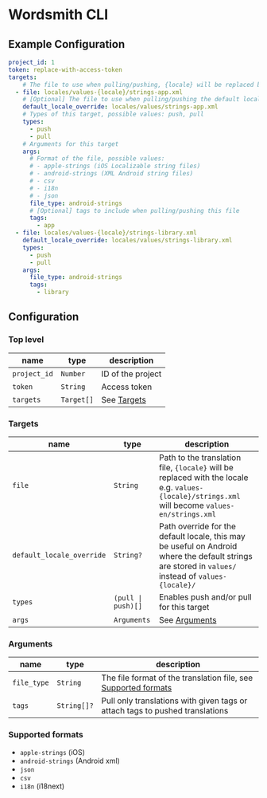 # Wordsmith CLI

## Example Configuration

```yml
project_id: 1
token: replace-with-access-token
targets:
    # The file to use when pulling/pushing, {locale} will be replaced by the pulled/pushed locale, e.g. locales/values-en/strings-web.xml
  - file: locales/values-{locale}/strings-app.xml
    # [Optional] The file to use when pulling/pushing the default locale
    default_locale_override: locales/values/strings-app.xml
    # Types of this target, possible values: push, pull
    types: 
      - push
      - pull
    # Arguments for this target
    args:
      # Format of the file, possible values: 
      # - apple-strings (iOS Localizable string files)
      # - android-strings (XML Android string files)
      # - csv
      # - i18n
      # - json
      file_type: android-strings
      # [Optional] tags to include when pulling/pushing this file
      tags: 
        - app
  - file: locales/values-{locale}/strings-library.xml
    default_locale_override: locales/values/strings-library.xml
    types: 
      - push
      - pull
    args:
      file_type: android-strings
      tags: 
        - library
```

## Configuration

### Top level

| name | type | description |
|---|---|---|
| `project_id` | `Number` | ID of the project |
| `token` | `String` | Access token |
| `targets` | `Target[]` | See [Targets](#targets) |


### Targets

| name | type | description |
|---|---|---|
| `file` | `String` | Path to the translation file, `{locale}` will be replaced with the locale e.g. `values-{locale}/strings.xml` will become `values-en/strings.xml` |
| `default_locale_override` | `String?` | Path override for the default locale, this may be useful on Android where the default strings are stored in `values/` instead of `values-{locale}/` |
| `types` | `(pull \| push)[]` | Enables push and/or pull for this target |
| `args` | `Arguments` | See [Arguments](#arguments) |

### Arguments

| name | type | description |
|---|---|---|
| `file_type` | `String` | The file format of the translation file, see [Supported formats](#supported-formats) |
| `tags` | `String[]?` | Pull only translations with given tags or attach tags to pushed translations |

### Supported formats

- `apple-strings` (iOS)
- `android-strings` (Android xml)
- `json`
- `csv`
- `i18n` (i18next)